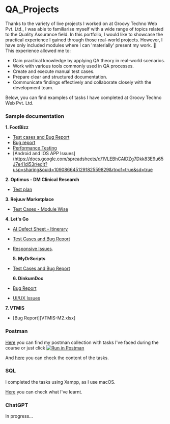 # QA_Projects
Thanks to the variety of live projects I worked on at Groovy Techno Web Pvt. Ltd., I was able to familiarise myself with a wide range of topics related to the Quality Assurance field. In this portfolio, I would like to showcase the practical experience I gained through those real-world projects. However, I have only included modules where I can 'materially' present my work. :slightly_smiling_face:
This experience allowed me to:
* Gain practical knowledge by applying QA theory in real-world scenarios.
* Work with various tools commonly used in QA processes.
* Create and execute manual test cases.
* Prepare clear and structured documentation.
* Communicate findings effectively and collaborate closely with the development team.

Below, you can find examples of tasks I have completed at Groovy Techno Web Pvt. Ltd.

### Sample documentation
**1. FootBizz**
* [Test cases and Bug Report](https://docs.google.com/spreadsheets/d/1XhgPm-9lYmdaLvSWqSKlg5f-S0Wj34zC/edit?gid=1974762537#gid=1974762537)
* [Bug report](https://docs.google.com/spreadsheets/d/1N0UNluPKfuGABzAiERWwAnW2OD1mKbVmq3zWGuOAJ8Q/edit?usp=drive_link)
* [Performance Testing](https://docs.google.com/spreadsheets/d/1OMKEaLEgPjmYHgw6S3g_GhvHAvkmPsXg/edit?usp=sharing&ouid=109086645129182559829&rtpof=true&sd=true)
* [Android and IOS APP Issues](https://docs.google.com/spreadsheets/d/1VLEBhCAlDZg7Dkk83E9u65J7e41di53r/edit?usp=sharing&ouid=109086645129182559829&rtpof=true&sd=true

**2. Optimus - DM Clinical Research**
* [Test plan](https://docs.google.com/document/d/1SFauFJJK4EIbLg2fYTso0yIWBQaW4Tfp/edit?usp=sharing&ouid=109086645129182559829&rtpof=true&sd=true)


**3. Rejuuv Marketplace**

* [Test Cases - Module Wise](https://docs.google.com/spreadsheets/d/1guapzPipWfpnxwo0DTt2LfmM_1LqCYuy/edit?usp=sharing&ouid=109086645129182559829&rtpof=true&sd=true)

**4. Let's Go**

* [AI Defect Sheet - Itinerary](https://docs.google.com/spreadsheets/d/15FNqG1Jm3dQF2gVAt2uM9UH-eFsy8SjO/edit?usp=sharing&ouid=109086645129182559829&rtpof=true&sd=true)<br>
* [Test Cases and Bug Report](https://docs.google.com/spreadsheets/d/1MC0krDN8bXoysXeB1cR5Ya0kMjoHFjrv/edit?usp=sharing&ouid=109086645129182559829&rtpof=true&sd=true)
* [Responsive Issues](https://docs.google.com/spreadsheets/d/1Dp17LKJjKU1eXMpX8dEauT-kEzZg9Dq6/edit?usp=sharing&ouid=109086645129182559829&rtpof=true&sd=true).

   **5. MyDrScripts**

* [Test Cases and Bug Report](https://docs.google.com/spreadsheets/d/1J20r8O7un6J2EMCjaWqmHDYZipBCXZLW/edit?usp=sharing&ouid=109086645129182559829&rtpof=true&sd=true)

    **6. DinkumDoc**

* [Bug Report](https://docs.google.com/spreadsheets/d/1XMNc9VMnsQxo1vCqk9KSt06xxCG68RRd/edit?usp=sharing&ouid=109086645129182559829&rtpof=true&sd=true)
* [UI/UX Issues](https://docs.google.com/spreadsheets/d/1mmNzOI_xJn6WKMoYK2S2SeZDCqpJ9xWH/edit?usp=sharing&ouid=109086645129182559829&rtpof=true&sd=true)

**7. VTMIS**

* [Bug Report][VTMIS-M2.xlsx]
  

### Postman

[Here](https://documenter.getpostman.com/view/26271502/2s946o5ACP) you can find my postman collection with tasks I've faced during the course or just click [![Run in Postman](https://run.pstmn.io/button.svg)](https://app.getpostman.com/run-collection/26271502-a389a0fa-b992-4c4b-8d19-7b2f104e16d6?action=collection%2Ffork&source=rip_markdown&collection-url=entityId%3D26271502-a389a0fa-b992-4c4b-8d19-7b2f104e16d6%26entityType%3Dcollection%26workspaceId%3D7941f415-521a-4da0-8729-8e48489b1100)

And [here](https://drive.google.com/file/d/1QqQWKG59P-x7opME06O6d6RgPBKCRYgC/view?usp=drive_link) you can check the content of the tasks.

### SQL

I completed the tasks using Xampp, as I use macOS.

[Here](https://drive.google.com/file/d/1KSOP_zzklIM21iJGmHo84DIRl7C2KYCz/view?usp=drive_link) you can check what I've learnt.

### ChatGPT

In progress...
